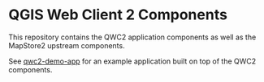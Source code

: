QGIS Web Client 2 Components
============================

This repository contains the QWC2 application components as well as the
MapStore2 upstream components.

See [qwc2-demo-app](https://github.com/qgis/qwc2-demo-app) for an example application built on top of the QWC2 components.
